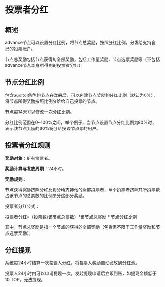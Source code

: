 # 投票者分红

## 概述

advance节点可以设置分红比例，将节点总奖励，按照分红比例，分发给支持自己的投票账户。

节点总奖励包括节点获得的全部奖励，包括工作量奖励、节点选票奖励等（不包括advance节点本身所得到的投票者分红）。

## 节点分红比例

包含auditor角色的节点在注册后，可以创建节点奖励的分红比例（默认为0%），将节点所得奖励按照比例分给给自己投票的节点。

节点每14天可以修改一次分红比例。

分红比例范围在0~100%之间，举个例子，当节点设置节点分红比例为80%时，表示该节点奖励的80%将分给投该节点票的用户。

## 投票者分红规则

**奖励对象**：所有投票者。

**奖励计算与发放周期**：24小时。

**奖励规则**：

节点获得奖励按照分红比例分给支持他的全部投票者，单个投票者按照其所投票数占该节点的总票数的比例来分这部分奖励。

投票者分红公式：

投票者分红=（投票数/该节点总票数）*该节点总奖励 * 节点分红比例

其中，节点总奖励是指一个节点的获得的全部奖励（包括但不限于工作量奖励和节点选票奖励）。

## 分红提现

系统每24小时结算一次投票人分红，将投票人奖励自动发放到分红池。

投票人24小时内可以申请提现一次，发起提现申请后立即到账，如提现金额低于10 TOP，无法提现。